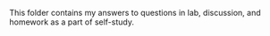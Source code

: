 This folder contains my answers to questions in lab, discussion, and homework as a part of self-study. 
